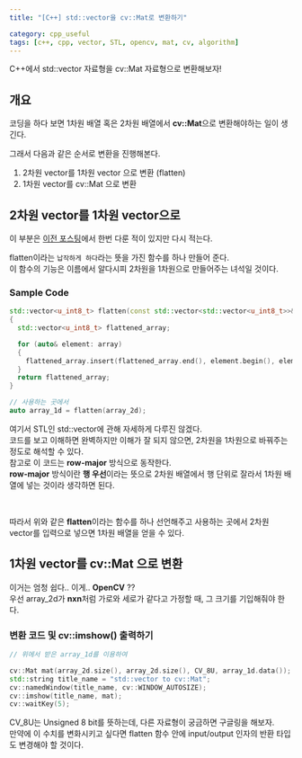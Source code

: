 ```yaml
---
title: "[C++] std::vector을 cv::Mat로 변환하기"

category: cpp_useful
tags: [c++, cpp, vector, STL, opencv, mat, cv, algorithm]
---
```


C++에서 std::vector 자료형을 cv::Mat 자료형으로 변환해보자! <br/>

## 개요

코딩을 하다 보면 1차원 배열 혹은 2차원 배열에서 **cv::Mat**으로 변환해야하는 일이 생긴다. <br/>

그래서 다음과 같은 순서로 변환을 진행해본다. <br/>

1. 2차원 vector를 1차원 vector 으로 변환 (flatten)
2. 1차원 vector를 cv::Mat 으로 변환

## 2차원 vector를 1차원 vector으로

이 부분은 [이전 포스팅](https://bigbigpark.github.io/cpp_useful/vector_flatten/)에서 한번 다룬 적이 있지만 다시 적는다. <br/>

flatten이라는 `납작하게 하다`라는 뜻을 가진 함수를 하나 만들어 준다. <br/>
이 함수의 기능은 이름에서 알다시피 2차원을 1차원으로 만들어주는 녀석일 것이다. <br/>

### Sample Code

~~~c++
std::vector<u_int8_t> flatten(const std::vector<std::vector<u_int8_t>>& array)
{
  std::vector<u_int8_t> flattened_array;

  for (auto& element: array)
  {
    flattened_array.insert(flattened_array.end(), element.begin(), element.end());
  }
  return flattened_array;
}

// 사용하는 곳에서
auto array_1d = flatten(array_2d);
~~~

여기서 STL인 std::vector에 관해 자세하게 다루진 않겠다. <br/>
코드를 보고 이해하면 완벽하지만 이해가 잘 되지 않으면, 2차원을 1차원으로 바꿔주는 정도로 해석할 수 있다. <br/>
참고로 이 코드는 **row-major** 방식으로 동작한다.<br/>
**row-major** 방식이란 **행 우선**이라는 뜻으로 2차원 배열에서 행 단위로 잘라서 1차원 배열에 넣는 것이라 생각하면 된다.

<br/>

따라서 위와 같은 **flatten**이라는 함수를 하나 선언해주고 사용하는 곳에서 2차원 vector를 입력으로 넣으면 1차원 배열을 얻을 수 있다. <br/>

## 1차원 vector를 cv::Mat 으로 변환

이거는 엄청 쉽다.. 이게.. **OpenCV** ?? <br/>
우선 array_2d가 **nxn**처럼 가로와 세로가 같다고 가정할 때, 그 크기를 기입해줘야 한다.


### 변환 코드 및 cv::imshow() 출력하기

~~~c++
// 위에서 받은 array_1d를 이용하여

cv::Mat mat(array_2d.size(), array_2d.size(), CV_8U, array_1d.data());
std::string title_name = "std::vector to cv::Mat";
cv::namedWindow(title_name, cv::WINDOW_AUTOSIZE);
cv::imshow(title_name, mat);
cv::waitKey(5);
~~~

CV_8U는 Unsigned 8 bit를 뜻하는데, 다른 자료형이 궁금하면 구글링을 해보자. <br/>
만약에 이 수치를 변화시키고 싶다면 flatten 함수 안에 input/output 인자의 반환 타입도 변경해야 할 것이다.<br/>